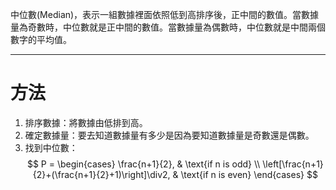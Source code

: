 中位數(Median)，表示一組數據裡面依照低到高排序後，正中間的數值。當數據量為奇數時，中位數就是正中間的數值。當數據量為偶數時，中位數就是中間兩個數字的平均值。
- - -
# 方法
1. 排序數據：將數據由低排到高。
2. 確定數據量：要去知道數據量有多少是因為要知道數據量是奇數還是偶數。
3. 找到中位數：
$$
P =
\begin{cases}
    \frac{n+1}{2}, & \text{if n is odd} \\
    \left[\frac{n+1}{2}+(\frac{n+1}{2}+1)\right]\div2, & \text{if n is even}
\end{cases}
$$
